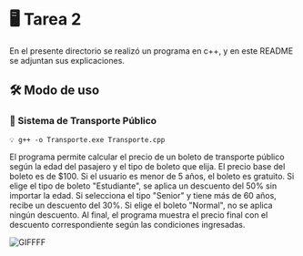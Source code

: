 # 🖥️ Tarea 2

En el presente directorio se realizó un programa en c++, y en este README se adjuntan sus explicaciones.

## 🛠️ Modo de uso

### 🚌 Sistema de Transporte Público 

```
💡 g++ -o Transporte.exe Transporte.cpp
```
El programa permite calcular el precio de un boleto de transporte público según la edad del pasajero y el tipo de boleto que elija. El precio base del boleto es de $100. Si el usuario es menor de 5 años, el boleto es gratuito. Si elige el tipo de boleto "Estudiante", se aplica un descuento del 50% sin importar la edad. Si selecciona el tipo "Senior" y tiene más de 60 años, recibe un descuento del 30%. Si elige el boleto "Normal", no se aplica ningún descuento. Al final, el programa muestra el precio final con el descuento correspondiente según las condiciones ingresadas.


![GIFFFF](https://i.gifer.com/Ddn0.gif)
